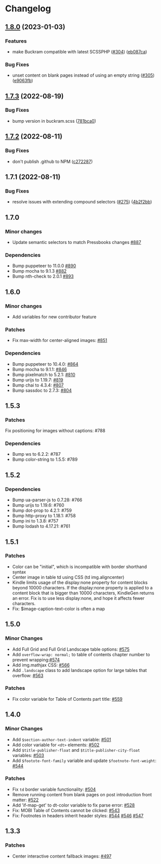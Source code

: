 # Changelog

## [1.8.0](https://github.com/pressbooks/buckram/compare/v1.7.3...v1.8.0) (2023-01-03)


### Features

* make Buckram compatible with latest SCSSPHP ([#304](https://github.com/pressbooks/buckram/issues/304)) ([eb087ca](https://github.com/pressbooks/buckram/commit/eb087caf75ff026253904c64f8dbab335ec593f7))


### Bug Fixes

* unset content on blank pages instead of using an empty string ([#305](https://github.com/pressbooks/buckram/issues/305)) ([e9063fb](https://github.com/pressbooks/buckram/commit/e9063fbe89947173177369a4a293eba8bea5e6a6))

## [1.7.3](https://github.com/pressbooks/buckram/compare/v1.7.2...v1.7.3) (2022-08-19)


### Bug Fixes

* bump version in buckram.scss ([781bca0](https://github.com/pressbooks/buckram/commit/781bca0e9dc8051c099757201d0f6bbafffe43a4))

## [1.7.2](https://github.com/pressbooks/buckram/compare/1.7.1...v1.7.2) (2022-08-11)


### Bug Fixes

* don't publish .github to NPM ([c272287](https://github.com/pressbooks/buckram/commit/c27228756ed6066252451986c2be8cc4b6aa73db))

## 1.7.1 (2022-08-11)

### Bug Fixes

* resolve issues with extending compound selectors ([#275](https://github.com/pressbooks/buckram/issues/275)) ([4b2f2bb](https://github.com/pressbooks/buckram/commit/4b2f2bb938402981220fb75fe25b81aef17dcdeb))

## 1.7.0
### Minor changes
- Update semantic selectors to match Pressbooks changes [#887](https://github.com/pressbooks/pressbooks-book/pull/887/files)

### Dependencies
- Bump puppeteer to 11.0.0 [#890](https://github.com/pressbooks/pressbooks-book/pull/890)
- Bump mocha to 9.1.3 [#882](https://github.com/pressbooks/pressbooks-book/pull/882)
- Bump nth-check to 2.0.1 [#893](https://github.com/pressbooks/pressbooks-book/pull/893)

## 1.6.0
### Minor changes
- Add variables for new contributor feature

### Patches
- Fix max-width for center-aligned images: [#851](https://github.com/pressbooks/pressbooks-book/pull/851)

### Dependencies
- Bump puppeteer to 10.4.0: [#864](https://github.com/pressbooks/pressbooks-book/pull/864)
- Bump mocha to 9.1.1: [#846](https://github.com/pressbooks/pressbooks-book/pull/846)
- Bump pixelmatch to 5.2.1: [#810](https://github.com/pressbooks/pressbooks-book/pull/810)
- Bump urijs to 1.19.7: [#819](https://github.com/pressbooks/pressbooks-book/pull/819)
- Bump chai to 4.3.4: [#807](https://github.com/pressbooks/pressbooks-book/pull/807)
- Bump sassdoc to 2.7.3: [#804](https://github.com/pressbooks/pressbooks-book/pull/804)

## 1.5.3
### Patches
Fix positioning for images without captions: #788

### Dependencies
- Bump ws to 6.2.2: #787
- Bump color-string to 1.5.5: #789

## 1.5.2

###  Dependencies 
- Bump ua-parser-js to 0.7.28: #766
- Bump urijs to 1.19.6: #760
- Bump dot-prop to 4.2.1: #759
- Bump http-proxy to 1.18.1: #758
- Bump ini to 1.3.8: #757
- Bump lodash to 4.17.21: #761

## 1.5.1

### Patches 
- Color can be "initial", which is incompatible with border shorthand syntax
- Center image in table td using CSS (td img.aligncenter)
- Kindle limits usage of the display:none property for content blocks beyond 10000 characters. If the display:none property is applied to a content block that is bigger than 
  10000 characters, KindleGen returns an error. Fix is to use less display:none, and hope it affects fewer characters.
- Fix: $image-caption-text-color is often a map  

## 1.5.0

### Minor Changes

- Add Full Grid and Full Grid Landscape table options: [#575](https://github.com/pressbooks/pressbooks-book/pull/575)
- Add `overflow-wrap: normal;` to table of contents chapter number to prevent wrapping:[#574](https://github.com/pressbooks/pressbooks-book/pull/574)
- Add img.mathjax CSS: [#566](https://github.com/pressbooks/pressbooks-book/pull/566)
- Add `.landscape` class to add landscape option for large tables that overflow: [#563](https://github.com/pressbooks/pressbooks-book/pull/563)

### Patches
- Fix color variable for Table of Contents part title: [#559](https://github.com/pressbooks/pressbooks-book/pull/559)

## 1.4.0

### Minor Changes

- Add `$section-author-text-indent` variable: [#501](https://github.com/pressbooks/pressbooks-book/pull/501)
- Add color variable for `<dt>` elements: [#502](https://github.com/pressbooks/pressbooks-book/pull/502)
- Add `$title-publisher-float` and `$title-publisher-city-float` variables: [#503](https://github.com/pressbooks/pressbooks-book/pull/503)
- Add `$footote-font-family` variable and update `$footnote-font-weight`: [#544](https://github.com/pressbooks/pressbooks-book/pull/544)

### Patches

- Fix `td` border variable functionality: [#504](https://github.com/pressbooks/pressbooks-book/pull/504)
- Remove running content from blank pages on post introduction front matter: [#522](https://github.com/pressbooks/pressbooks-book/pull/522)
- Add 'if-map-get' to dt-color variable to fix parse error: [#528](https://github.com/pressbooks/pressbooks-book/pull/528)
- Fix: MOBI Table of Contents cannot be clicked: [#543](https://github.com/pressbooks/pressbooks-book/pull/543)
- Fix: Footnotes in headers inherit header styles: [#544](https://github.com/pressbooks/pressbooks-book/pull/544) [#546](https://github.com/pressbooks/pressbooks-book/pull/546) [#547](https://github.com/pressbooks/pressbooks-book/pull/547)

## 1.3.3

### Patches

- Center interactive content fallback images: [#497](https://github.com/pressbooks/pressbooks-book/pull/497)
